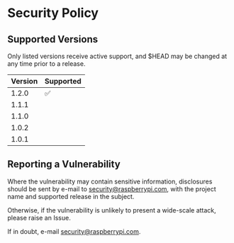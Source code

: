 # Security Policy

## Supported Versions

Only listed versions receive active support, and $HEAD may be changed at any time prior to a release.

| Version | Supported          |
| ------- | ------------------ |
| 1.2.0   | :white_check_mark: |
| 1.1.1   |  |
| 1.1.0   |  |
| 1.0.2   |  |
| 1.0.1   |  |

## Reporting a Vulnerability

Where the vulnerability may contain sensitive information, disclosures should be sent by e-mail to security@raspberrypi.com, with the project name and supported release in the subject.

Otherwise, if the vulnerability is unlikely to present a wide-scale attack, please raise an Issue.

If in doubt, e-mail security@raspberrypi.com.
